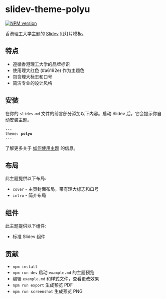 # slidev-theme-polyu

[![NPM version](https://img.shields.io/npm/v/slidev-theme-polyu?color=a6192e&label=)](https://www.npmjs.com/package/slidev-theme-polyu)

香港理工大学主题的 [Slidev](https://github.com/slidevjs/slidev) 幻灯片模板。

<!--
  Learn more about how to write a theme:
  https://sli.dev/guide/write-theme.html
--->

<!--
  run `npm run dev` to check out the slides for more details of how to start writing a theme
-->

## 特点

- 遵循香港理工大学的品牌标识
- 使用理大红色 (#a6192e) 作为主题色
- 包含理大标志和口号
- 简洁专业的设计风格

## 安装

在你的 `slides.md` 文件的前言部分添加以下内容。启动 Slidev 后，它会提示你自动安装主题。

<pre><code>---
theme: <b>polyu</b>
---</code></pre>

了解更多关于 [如何使用主题](https://sli.dev/guide/theme-addon#use-theme) 的信息。

## 布局

此主题提供以下布局:

- `cover` - 主页封面布局，带有理大标志和口号
- `intro` - 简介布局

## 组件

此主题提供以下组件:

- 标准 Slidev 组件

## 贡献

- `npm install`
- `npm run dev` 启动 `example.md` 的主题预览
- 编辑 `example.md` 和样式文件，查看更改效果
- `npm run export` 生成预览 PDF
- `npm run screenshot` 生成预览 PNG
